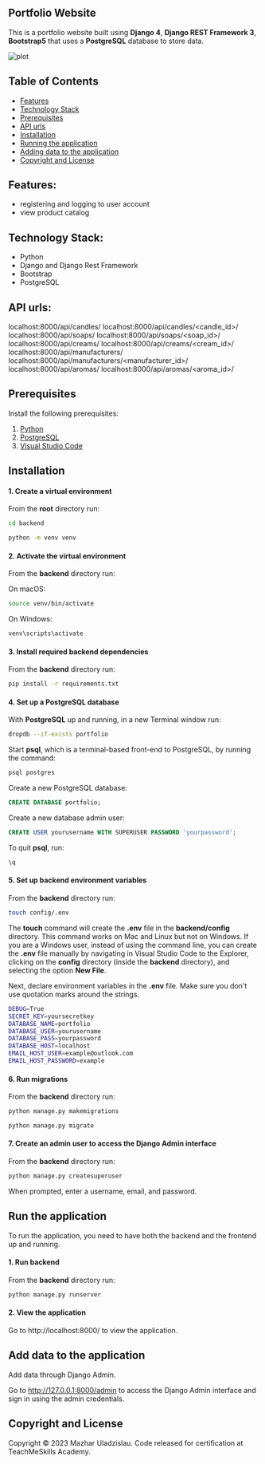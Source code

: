 ## Portfolio Website

This is a portfolio website built using **Django 4**, **Django REST Framework 3**, **Bootstrap5** that uses a **PostgreSQL** database to store data.

![plot](http://joxi.ru/gmvD1aKc0nEeWA.jpg)

## Table of Contents 
- [Features](#Features)  
- [Technology Stack](#Technology-Stack)
- [Prerequisites](#prerequisites)
- [API urls](#API-urls)
- [Installation](#installation)
- [Running the application](#run-the-application)
- [Adding data to the application](#add-data-to-the-application)
- [Copyright and License](#copyright-and-license)


## Features:

-   registering and logging to user account
-   view product catalog


## Technology Stack:

-   Python
-   Django and Django Rest Framework
-   Bootstrap
-   PostgreSQL


## API urls:

localhost:8000/api/candles/
localhost:8000/api/candles/<candle_id>/
localhost:8000/api/soaps/
localhost:8000/api/soaps/<soap_id>/
localhost:8000/api/creams/
localhost:8000/api/creams/<cream_id>/
localhost:8000/api/manufacturers/
localhost:8000/api/manufacturers/<manufacturer_id>/
localhost:8000/api/aromas/
localhost:8000/api/aromas/<aroma_id>/


## Prerequisites

Install the following prerequisites:

1. [Python](https://www.python.org/downloads/)
2. [PostgreSQL](https://www.postgresql.org/download/)
3. [Visual Studio Code](https://code.visualstudio.com/download)


## Installation

#### 1. Create a virtual environment

From the **root** directory run:

```bash
cd backend
```
```bash
python -m venv venv
```

#### 2. Activate the virtual environment

From the **backend** directory run:

On macOS:

```bash
source venv/bin/activate
```

On Windows:

```bash
venv\scripts\activate
```

#### 3. Install required backend dependencies

From the **backend** directory run:

```bash
pip install -r requirements.txt
```

#### 4. Set up a PostgreSQL database

With **PostgreSQL** up and running, in a new Terminal window run:

```bash
dropdb --if-exists portfolio
```

Start **psql**, which is a terminal-based front-end to PostgreSQL, by running the command:

```bash
psql postgres
```

Create a new PostgreSQL database:

```sql
CREATE DATABASE portfolio;
```

Create a new database admin user:

```sql
CREATE USER yourusername WITH SUPERUSER PASSWORD 'yourpassword';
```

To quit **psql**, run:

```bash
\q
```

#### 5. Set up backend environment variables

From the **backend** directory run:

```bash
touch config/.env
```

The **touch** command will create the **.env** file in the **backend/config** directory. This command works on Mac and Linux but not on Windows. If you are a Windows user, instead of using the command line, you can create the **.env** file manually by navigating in Visual Studio Code to the Explorer, clicking on the **config** directory (inside the **backend** directory), and selecting the option **New File**.


Next, declare environment variables in the **.env** file. Make sure you don't use quotation marks around the strings.

```bash
DEBUG=True
SECRET_KEY=yoursecretkey
DATABASE_NAME=portfolio
DATABASE_USER=yourusername
DATABASE_PASS=yourpassword
DATABASE_HOST=localhost
EMAIL_HOST_USER=example@outlook.com
EMAIL_HOST_PASSWORD=example
```

#### 6. Run migrations

From the **backend** directory run:

```bash
python manage.py makemigrations
```
```bash
python manage.py migrate
```

#### 7. Create an admin user to access the Django Admin interface

From the **backend** directory run:

```bash
python manage.py createsuperuser
```

When prompted, enter a username, email, and password.


## Run the application

To run the application, you need to have both the backend and the frontend up and running.

#### 1. Run backend

From the **backend** directory run:

```bash
python manage.py runserver
```

#### 2. View the application

Go to http://localhost:8000/ to view the application.


## Add data to the application

Add data through Django Admin.

Go to http://127.0.0.1:8000/admin to access the Django Admin interface and sign in using the admin credentials.


## Copyright and License

Copyright © 2023 Mazhar Uladzislau. Code released for certification at TeachMeSkills Academy.